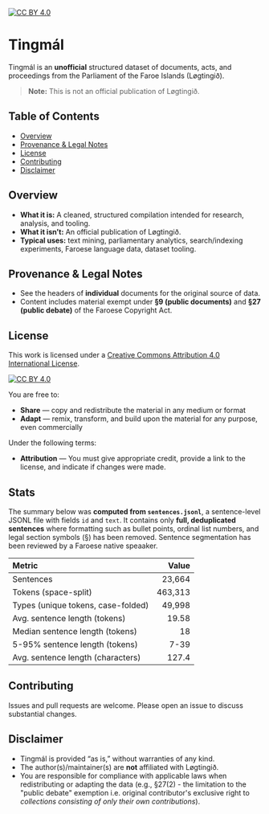 [![CC BY 4.0][cc-by-shield]][cc-by]

#  Tingmál
Tingmál is an **unofficial** structured dataset of documents, acts, and proceedings from the Parliament of the Faroe Islands (Løgtingið).

> **Note:** This is not an official publication of Løgtingið.

## Table of Contents
- [Overview](#overview)
- [Provenance & Legal Notes](#provenance--legal-notes)
- [License](#license)
- [Contributing](#contributing)
- [Disclaimer](#disclaimer)

## Overview
- **What it is:** A cleaned, structured compilation intended for research, analysis, and tooling.
- **What it isn’t:** An official publication of Løgtingið.
- **Typical uses:** text mining, parliamentary analytics, search/indexing experiments, Faroese language data, dataset tooling.

## Provenance & Legal Notes
- See the headers of **individual** documents for the original source of data.
- Content includes material exempt under **§9 (public documents)** and **§27 (public debate)** of the Faroese Copyright Act.

## License 

This work is licensed under a
[Creative Commons Attribution 4.0 International License][cc-by].

[![CC BY 4.0][cc-by-image]][cc-by]

[cc-by]: http://creativecommons.org/licenses/by/4.0/
[cc-by-image]: https://i.creativecommons.org/l/by/4.0/88x31.png
[cc-by-shield]: https://img.shields.io/badge/License-CC%20BY%204.0-lightgrey.svg


You are free to:

- **Share** — copy and redistribute the material in any medium or format
- **Adapt** — remix, transform, and build upon the material for any purpose, even commercially

Under the following terms:

- **Attribution** — You must give appropriate credit, provide a link to the license, and indicate if changes were made.

## Stats
The summary below was **computed from `sentences.jsonl`**, a sentence-level JSONL file with fields `id` and `text`. It contains only **full, deduplicated sentences** where formatting such as bullet points, ordinal list numbers, and legal section symbols (§) has been removed. Sentence segmentation has been reviewed by a Faroese native speaaker.


| Metric | Value |
|:---|---:|
| Sentences | 23,664 |
| Tokens (space-split) | 463,313 |
| Types (unique tokens, case-folded) | 49,998 |
| Avg. sentence length (tokens) | 19.58 |
| Median sentence length (tokens) | 18 |
| 5-95% sentence length (tokens) | 7-39 |
| Avg. sentence length (characters) | 127.4 |

## Contributing
Issues and pull requests are welcome. Please open an issue to discuss substantial changes.

## Disclaimer
- Tingmál is provided “as is,” without warranties of any kind.
- The author(s)/maintainer(s) are **not** affiliated with Løgtingið.
- You are responsible for compliance with applicable laws when redistributing or adapting the data (e.g., §27(2) - the limitation to the "public debate" exemption i.e. original contributor's exclusive right to *collections consisting of only their own contributions*).